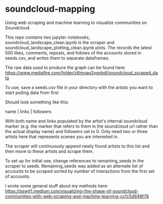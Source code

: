 # soundcloud-mapping

Using web scraping and machine learning to visualize communities on Soundcloud.

This repo contains two jupyter notebooks, soundcloud_landscape_clean.ipynb is the scraper and soundcloud_landscape_plotting_clean.ipynb plots. The records the latest
500 likes, comments, reposts, and follows of the accounts stored in seeds.csv, and writes them to separate dataframes.

The raw data used to produce the graph can be found here: https://www.mediafire.com/folder/z8moaq2vgnbdl/soundcloud_scraped_data

To use, save a seeds.csv file in your directory with the artists you want to start pulling data from first

Should look something like this:

name | links | followers

With both name and links populated by the artist's internal soundcloud marker (e.g. the marker that refers to them in the soundcloud url rather than the actual display name)
and followers set to 0. Only need two or three artists here that represents scenes you are interested in.

The scraper will continuously append newly found artists to this list and then move to these artists and scrape them.

To set up for initial use, change references to remaining_seeds in the scraper to seeds. Remaining_seeds was added as an alternate list of accounts to be scraped sorted by 
number of interactions from the first set of accounts. 

I wrote some general stuff about my methods here: https://pswjt1.medium.com/visualizing-the-shape-of-soundcloud-communities-with-web-scraping-and-machine-learning-cc1c5d948f78



